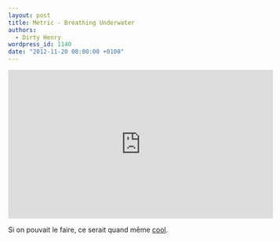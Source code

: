```yaml
---
layout: post
title: Metric - Breathing Underwater
authors:
  - Dirty Henry
wordpress_id: 1140
date: "2012-11-20 08:00:00 +0100"
---
```


<iframe width="540" height="304" src="http://www.youtube.com/embed/PZuLsz4yPPM" frameborder="0" allowfullscreen></iframe>

Si on pouvait le faire, ce serait quand même
[cool](http://youtu.be/DG2pH-5B4Yk).
